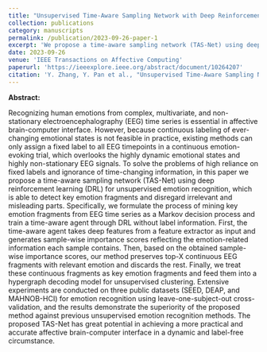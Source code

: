 ```yaml
---
title: "Unsupervised Time-Aware Sampling Network with Deep Reinforcement Learning for EEG-Based Emotion Recognition"
collection: publications
category: manuscripts
permalink: /publication/2023-09-26-paper-1
excerpt: 'We propose a time-aware sampling network (TAS-Net) using deep reinforcement learning, which is able to detect key emotion fragments and disregard irrelevant parts.'
date: 2023-09-26
venue: 'IEEE Transactions on Affective Computing'
paperurl: 'https://ieeexplore.ieee.org/abstract/document/10264207'
citation: 'Y. Zhang, Y. Pan et al., "Unsupervised Time-Aware Sampling Network With Deep Reinforcement Learning for EEG-Based Emotion Recognition," in IEEE Transactions on Affective Computing.'
---
```

**Abstract:**

Recognizing human emotions from complex, multivariate, and non-stationary electroencephalography (EEG) time series is essential in affective brain-computer interface. However, because continuous labeling of ever-changing emotional states is not feasible in practice, existing methods can only assign a fixed label to all EEG timepoints in a continuous emotion-evoking trial, which overlooks the highly dynamic emotional states and highly non-stationary EEG signals. To solve the problems of high reliance on fixed labels and ignorance of time-changing information, in this paper we propose a time-aware sampling network (TAS-Net) using deep reinforcement learning (DRL) for unsupervised emotion recognition, which is able to detect key emotion fragments and disregard irrelevant and misleading parts. Specifically, we formulate the process of mining key emotion fragments from EEG time series as a Markov decision process and train a time-aware agent through DRL without label information. First, the time-aware agent takes deep features from a feature extractor as input and generates sample-wise importance scores reflecting the emotion-related information each sample contains. Then, based on the obtained sample-wise importance scores, our method preserves top-X continuous EEG fragments with relevant emotion and discards the rest. Finally, we treat these continuous fragments as key emotion fragments and feed them into a hypergraph decoding model for unsupervised clustering. Extensive experiments are conducted on three public datasets (SEED, DEAP, and MAHNOB-HCI) for emotion recognition using leave-one-subject-out cross-validation, and the results demonstrate the superiority of the proposed method against previous unsupervised emotion recognition methods. The proposed TAS-Net has great potential in achieving a more practical and accurate affective brain-computer interface in a dynamic and label-free circumstance.